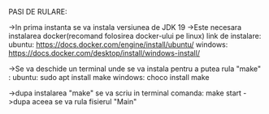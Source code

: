 PASI DE RULARE:

->In prima instanta se va instala versiunea de JDK 19
->Este necesara instalarea docker(recomand folosirea docker-ului pe linux)
link de instalare: ubuntu: https://docs.docker.com/engine/install/ubuntu/
                   windows: https://docs.docker.com/desktop/install/windows-install/ 

->Se va deschide un terminal unde se va instala pentru a putea rula "make" : ubuntu: sudo apt install make
                                                                             windows: choco install make

->dupa instalarea "make" se va scriu in terminal comanda: make start
->dupa aceea se va rula fisierul "Main"

